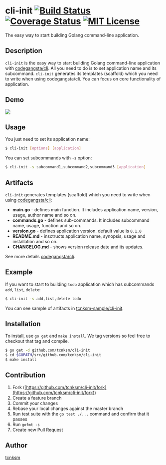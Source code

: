 cli-init [![Build Status](https://drone.io/github.com/tcnksm/cli-init/status.png)](https://drone.io/github.com/tcnksm/cli-init/latest) [![Coverage Status](https://coveralls.io/repos/tcnksm/cli-init/badge.png)](https://coveralls.io/r/tcnksm/cli-init) [![MIT License](http://img.shields.io/badge/license-MIT-blue.svg?style=flat)](https://github.com/tcnksm/cli-init/blob/master/LICENCE)
====

The easy way to start building Golang command-line application.

## Description

`cli-init` is the easy way to start building Golang command-line application with [codegangsta/cli](https://github.com/codegangsta/cli). All you need to do is to set application name and its subcommand. `cli-init` generates its templates (scaffold) which you need to write when using codegangsta/cli. You can focus on core functionality of application.

## Demo

![](http://deeeet.com/writing/images/post/cli-init.gif)

## Usage

You just need to set its application name:

```bash
$ cli-init [options] [application]
```

You can set subcommands with `-s` option:

```bash
$ cli-init -s subcommand1,subcommand2,subcommand3 [application]
```

## Artifacts

`cli-init` generates templates (scaffold) which you need to write when using [codegangsta/cli](https://github.com/codegangsta/cli):

- **main.go** - defines main function. It includes application name, version, usage, author name and so on. 
- **commands.go** - defines sub-commands. It includes subcommand name, usage, function and so on. 
- **version.go** - defines application version. default value is `0.1.0`
- **README.md** - insctructs application name, synopsis, usage and installation and so on. 
- **CHANGELOG.md** - shows version release date and its updates.

See more details [codegangsta/cli](https://github.com/codegangsta/cli).

## Example

If you want to start to building `todo` application which has subcommands `add`, `list`, `delete`:

```bash
$ cli-init -s add,list,delete todo
```

You can see sample of artifacts in [tcnksm-sample/cli-init](https://github.com/tcnksm-sample/cli-init).

## Installation

To install, use `go get` and `make install`. We tag versions so feel free to checkout that tag and compile.

```bash
$ go get -d github.com/tcnksm/cli-init
$ cd $GOPATH/src/github.com/tcnksm/cli-init
$ make install 
```

## Contribution

1. Fork ([https://github.com/tcnksm/cli-init/fork](https://github.com/tcnksm/cli-init/fork))
1. Create a feature branch
1. Commit your changes
1. Rebase your local changes against the master branch
1. Run test suite with the `go test ./...` command and confirm that it passes
1. Run `gofmt -s`
1. Create new Pull Request

## Author

[tcnksm](https://github.com/tcnksm)
